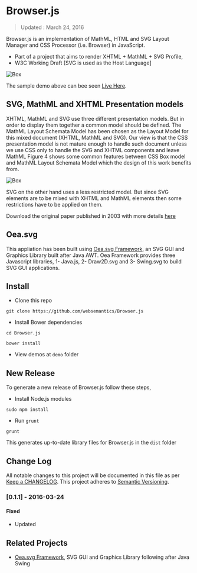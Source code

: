 # Browser.js
> Updated : March 24, 2016

Browser.js is an implementation of MathML, HTML and SVG Layout Manager and CSS Processor (i.e. Browser) in JavaScript.


 * Part of a project that aims to render XHTML + MathML + SVG Profile,
 * W3C Working Draft [SVG is used as the Host Language]

![Box](https://raw.githubusercontent.com/websemantics/Browser.js/master/img/browser.png)

The sample demo above can bee seen [Live Here](http://oeasvg.com/bower_components/Browserjs/demos/script/index.html). 


## SVG, MathML and XHTML Presentation models

XHTML, MathML and SVG use three different presentation models. But in order to display them together a common model should be defined. The MathML Layout Schemata Model has been chosen as the Layout Model for this mixed document (XHTML, MathML and SVG). Our view is that the CSS presentation model is not mature enough to handle such document unless we use CSS only to handle the SVG and XHTML components and leave MathML Figure 4 shows some common features between CSS Box model and MathML Layout Schemata Model which the design of this work benefits from.

![Box](https://raw.githubusercontent.com/websemantics/Browser.js/master/img/box.png)

SVG on the other hand uses a less restricted model. But since SVG elements are to be mixed with XHTML and MathML elements then some restrictions have to be applied on them.

Download the original paper published in 2003 with more details [here](https://github.com/websemantics/Browser.js/raw/master/docs/EGUK2003.pdf)


## Oea.svg

This appliation has been built using [Oea.svg Framework](http://oeasvg.com), an SVG GUI and Graphics Library built after Java AWT. Oea Framework provides three Javascript libraries, 1- Java.js, 2- Draw2D.svg and 3- Swing.svg to build SVG GUI applications.


## Install

- Clone this repo

```
git clone https://github.com/websemantics/Browser.js
```

- Install Bower dependencies

```
cd Browser.js

bower install
```
- View demos at `demo` folder

## New Release

To generate a new release of Browser.js follow these steps,

- Install Node.js modules

```
sudo npm install
```

- Run `grunt`

```
grunt
```

This generates up-to-date library files for Browser.js in the `dist` folder


## Change Log
All notable changes to this project will be documented in this file as per [Keep a CHANGELOG](http://keepachangelog.com). This project adheres to [Semantic Versioning](http://semver.org/).

### [0.1.1] - 2016-03-24
#### Fixed
- Updated

## Related Projects

* [Oea.svg Framework](https://github.com/websemantics/Oea.svg), SVG GUI and Graphics Library following after Java Swing

